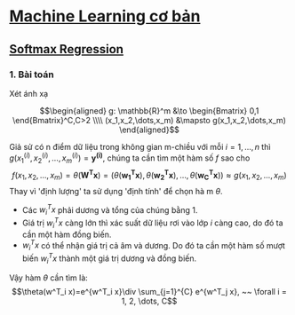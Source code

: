 # [Machine Learning cơ bản](https://machinelearningcoban.com/about/)
## [Softmax Regression](https://machinelearningcoban.com/2017/02/17/softmax/)
### 1. Bài toán
Xét ánh xạ  

$$\begin{aligned} g: \mathbb{R}^m &\to \begin{Bmatrix} 0,1 \end{Bmatrix}^C,C>2 \\\\ (x_1,x_2,\dots,x_m) &\mapsto g(x_1,x_2,\dots,x_m) \end{aligned}$$

Giả sử có n điểm dữ liệu trong không gian m-chiều với mỗi  $i = 1,\dots,n$ thì $g(x_1^{(i)},x_2^{(i)},\dots,x_m^{(i)}) = \mathbf{y^{(i)}}$, chúng ta cần tìm một hàm số $f$ sao cho 
$$f(x_1,x_2,\dots,x_m)=\theta(\mathbf{W^T x}) = \left(\theta(\mathbf{w^T_1 x}),\theta(\mathbf{w^T_2 x}),\dots,\theta(\mathbf{w^T_C x})\right) \approx g(x_1,x_2,\dots,x_m)$$ 
Thay vì 'định lượng' ta sử dụng 'định tính' để chọn hà m $\theta$.
  * Các $w^T_i x$ phải dương và tổng của chúng bằng 1.
  * Giá trị $w^T_i x$ càng lớn thì xác suất dữ liệu rơi vào lớp $i$ càng cao, do đó ta cần một hàm đồng biến.
  * $w^T_i x$ có thể nhận giá trị cả âm và dương. Do đó ta cần một hàm số mượt biến $w^T_i x$ thành một giá trị dương và đồng biến.
 
Vậy hàm $\theta$ cần tìm là:
$$\theta(w^T_i x)=e^{w^T_i x}\div \sum_{j=1}^{C} e^{w^T_j x}, ~~ \forall i = 1, 2, \dots, C$$
